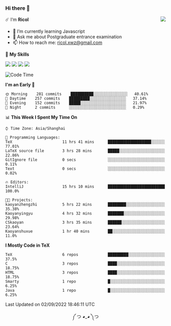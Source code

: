 ### Hi there 👋

<a href="#">
  <img align="right" src="https://github-readme-stats.vercel.app/api?username=Ricolxwz&count_private=true&show_icons=true&theme=prussian" />
</a>

☄️ I‘m **Ricol**

- 🌱 I’m currently learning Javascript
- 💬 Ask me about Postgraduate entrance examination
- 📫 How to reach me: ricol.xwz@gmail.com

🌟 **My Skills**

![](https://img.shields.io/badge/-Git-000000?style=flat-square&logo=git&logoColor=fff)
![](https://img.shields.io/badge/-C-3e74a2?style=flat-square&logo=C&logoColor=fff)
![](https://img.shields.io/badge/-Python-4fc08d?style=flat-square&logo=python&logoColor=fff)
![](https://img.shields.io/badge/-java-ffa500?style=flat-square&logo=java&logoColor=fff)

<!--START_SECTION:waka-->
![Code Time](http://img.shields.io/badge/Code%20Time-289%20hrs%2058%20mins-blue)

**I'm an Early 🐤** 

```text
🌞 Morning    281 commits    ██████████░░░░░░░░░░░░░░░   40.61% 
🌆 Daytime    257 commits    █████████░░░░░░░░░░░░░░░░   37.14% 
🌃 Evening    152 commits    █████░░░░░░░░░░░░░░░░░░░░   21.97% 
🌙 Night      2 commits      ░░░░░░░░░░░░░░░░░░░░░░░░░   0.29%

```


📊 **This Week I Spent My Time On** 

```text
⌚︎ Time Zone: Asia/Shanghai

💬 Programming Languages: 
TeX                      11 hrs 41 mins      ███████████████████░░░░░░   77.01% 
LaTeX source file        3 hrs 28 mins       █████░░░░░░░░░░░░░░░░░░░░   22.86% 
GitIgnore file           0 secs              ░░░░░░░░░░░░░░░░░░░░░░░░░   0.11% 
Text                     0 secs              ░░░░░░░░░░░░░░░░░░░░░░░░░   0.02%

🔥 Editors: 
IntelliJ                 15 hrs 10 mins      █████████████████████████   100.0%

🐱‍💻 Projects: 
kaoyanzhengzhi           5 hrs 22 mins       ████████░░░░░░░░░░░░░░░░░   35.38% 
Kaoyanyingyu             4 hrs 32 mins       ███████░░░░░░░░░░░░░░░░░░   29.98% 
CSkaoyan                 3 hrs 35 mins       ██████░░░░░░░░░░░░░░░░░░░   23.64% 
Kaoyanshuxue             1 hr 40 mins        ██░░░░░░░░░░░░░░░░░░░░░░░   11.0%

```

**I Mostly Code in TeX** 

```text
TeX                      6 repos             █████████░░░░░░░░░░░░░░░░   37.5% 
C                        3 repos             ████░░░░░░░░░░░░░░░░░░░░░   18.75% 
HTML                     3 repos             ████░░░░░░░░░░░░░░░░░░░░░   18.75% 
Smarty                   1 repo              █░░░░░░░░░░░░░░░░░░░░░░░░   6.25% 
Java                     1 repo              █░░░░░░░░░░░░░░░░░░░░░░░░   6.25%

```



 Last Updated on 02/09/2022 18:46:11 UTC
<!--END_SECTION:waka-->

<div align="center">
༼ つ ◕_◕ ༽つ
</div>
